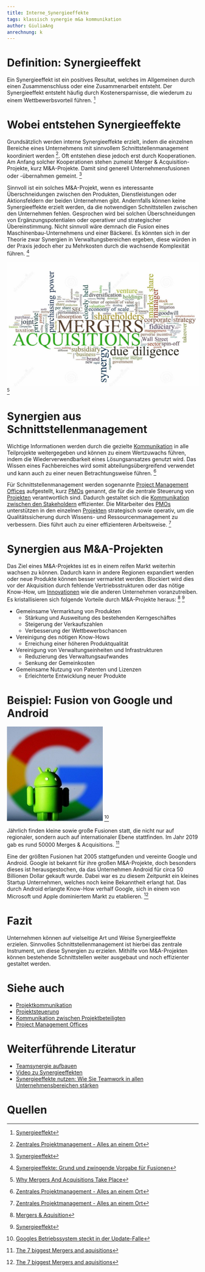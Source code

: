 ```yaml
---
title: Interne_Synergieeffekte
tags: klassisch synergie m&a kommunikation
author: GiuliaAng
anrechnung: k
---
```



# Definition: Synergieeffekt

Ein Synergieeffekt ist ein positives Resultat, welches im Allgemeinen durch einen Zusammenschluss oder eine Zusammenarbeit entsteht. Der Synergieeffekt entsteht häufig durch Kostenersparnisse, die wiederum zu einem Wettbewerbsvorteil führen. [^1]

# Wobei entstehen Synergieeffekte

Grundsätzlich werden interne Synergieeffekte erzielt, indem die einzelnen Bereiche eines Unternehmens mit sinnvollem Schnittstellenmanagement koordiniert werden [^2]. Oft entstehen diese jedoch erst durch Kooperationen. Am Anfang solcher Kooperationen stehen zumeist Merger & Acquisition-Projekte, kurz M&A-Projekte. Damit sind generell Unternehmensfusionen oder -übernahmen gemeint. [^1]

Sinnvoll ist ein solches M&A-Projekt, wenn es interessante Überschneidungen zwischen den Produkten, Dienstleistungen oder Aktionsfeldern der beiden Unternehmen gibt. Andernfalls können keine Synergieeffekte erzielt werden, da die notwendigen Schnittstellen zwischen den Unternehmen fehlen. Gesprochen wird bei solchen Überschneidungen von Ergänzungspotentialen oder operativer und strategischer Übereinstimmung. Nicht sinnvoll wäre demnach die Fusion eines Maschinenbau-Unternehmens und einer Bäckerei. Es könnten sich in der Theorie zwar Synergien in Verwaltungsbereichen ergeben, diese würden in der Praxis jedoch eher zu Mehrkosten durch die wachsende Komplexität führen. [^3]

![M&A Wortwolke](Interne_Synergieeffekte/mergers-and-acquisitions.jpg)[^4] 

# Synergien aus Schnittstellenmanagement 

Wichtige Informationen werden durch die gezielte [Kommunikation](Projektkommunikation.md) in alle Teilprojekte weitergegeben und können zu einem Wertzuwachs führen, indem die Wiederverwendbarkeit eines Lösungsansatzes genutzt wird. Das Wissen eines Fachbereiches wird somit abteilungsübergreifend verwendet und kann auch zu einer neuen Betrachtungsweise führen. [^2]

Für Schnittstellenmanagement werden sogenannte [Project Management Offices](Project_Management_Office.md) aufgestellt, kurz [PMOs](Project_Management_Office.md) genannt, die für die zentrale Steuerung von [Projekten](Projekt.md) verantwortlich sind. Dadurch gestaltet sich die [Kommunikation zwischen den Stakeholdern](Kommunikation_Projektbeteiligte.md) effizienter. Die Mitarbeiter des [PMOs](Project_Management_Office.md) unterstützen in den einzelnen [Projekten](Projekt.md) strategisch sowie operativ, um die Qualitätssicherung durch Wissens- und Ressourcenmanagement zu verbessern. Dies führt auch zu einer effizienteren Arbeitsweise. [^2]

# Synergien aus M&A-Projekten

Das Ziel eines M&A-Projektes ist es in einem reifen Markt weiterhin wachsen zu können. Dadurch kann in andere Regionen expandiert werden oder neue Produkte können besser vermarktet werden. Blockiert wird dies vor der Akquisition durch fehlende Vertriebsstrukturen oder das nötige Know-How, um [Innovationen](Innovationsprojekte.md) wie die anderen Unternehmen voranzutreiben. Es kristallisieren sich folgende Vorteile durch M&A-Projekte heraus: [^5] [^1]

* Gemeinsame Vermarktung von Produkten 
  - Stärkung und Ausweitung des bestehenden Kerngeschäftes
  - Steigerung der Verkaufszahlen
  - Verbesserung der Wettbewerbschancen
* Vereinigung des nötigen Know-Hows 
  - Erreichung einer höheren Produktqualität
* Vereinigung von Verwaltungseinheiten und Infrastrukturen
  - Reduzierung des Verwaltungsaufwandes
  - Senkung der Gemeinkosten
* Gemeinsame Nutzung von Patenten und Lizenzen
  - Erleichterte Entwicklung neuer Produkte

# Beispiel: Fusion von Google und Android

![Google & Android Fusion](Interne_Synergieeffekte/Android_Google.jpg) [^6] 

Jährlich finden kleine sowie große Fusionen statt, die nicht nur auf regionaler, sondern auch auf internationaler Ebene stattfinden. Im Jahr 2019 gab es rund 50000 Merges & Acquisitions. [^7]

Eine der größten Fusionen hat 2005 stattgefunden und vereinte Google und Android. Google ist bekannt für ihre großen M&A-Projekte, doch besonders dieses ist herausgestochen, da das Unternehmen Android für circa 50 Billionen Dollar gekauft wurde. Dabei war es zu diesem Zeitpunkt ein kleines Startup Unternehmen, welches noch keine Bekanntheit erlangt hat. Das durch Android erlangte Know-How verhalf Google, sich in einem von Microsoft und Apple dominiertem Markt zu etablieren. [^7]

# Fazit

Unternehmen können auf vielseitige Art und Weise Synergieeffekte erzielen. Sinnvolles Schnittstellenmanagement ist hierbei das zentrale Instrument, um diese Synergien zu erzielen. Mithilfe von M&A-Projekten können bestehende Schnittstellen weiter ausgebaut und noch effizienter gestaltet werden.

# Siehe auch

* [Projektkommunikation](Projektkommunikation.md)
* [Projektsteuerung](Projektsteuerung.md)
* [Kommunikation zwischen Projektbeteiligten](Kommunikation_Projektbeteiligte.md)
* [Project Management Offices](Project_Management_Office.md)

# Weiterführende Literatur

* [Teamsynergie aufbauen](https://asana.com/de/resources/what-is-synergy)
* [Video zu Synergieeffekten](https://studyflix.de/wirtschaft/synergieeffekte-1899)
* [Synergieeffekte nutzen: Wie Sie Teamwork in allen Unternehmensbereichen stärken](https://www.wlw.de/de/inside-business/aktuelles/synergieeffekte-team)

# Quellen

[^1]: [Synergieeffekt](https://www.projektmagazin.de/glossarterm/synergieeffekt#beispiele)
[^2]: [Zentrales Projektmanagement - Alles an einem Ort](https://www.nordantech.com/de/blog/project-management/zentrales-projektmanagement)
[^3]: [Synergieeffekte: Grund und zwingende Vorgabe für Fusionen](https://www.umsetzungsberatung.de/pmi-post-merger-integration/synergieeffekte.php)
[^4]: [Why Mergers And Acquisitions Take Place](https://www.reacpa.com/why-mergers-and-acquisitions-take-place/)
[^5]: [Mergers & Aquisition](http://www.wirtschaftslexikon24.com/d/mergers-acquisitions/mergers-acquisitions.htm)
[^6]: [Googles Betriebssystem steckt in der Update-Falle](https://www.welt.de/wirtschaft/webwelt/article191971689/Android-Google-will-Update-Problem-auf-Smartphones-loesen.html)
[^7]: [The 7 biggest Mergers and aquisitions](https://www.globalexpansion.com/blog/the-largest-mergers-and-acquisitions)

